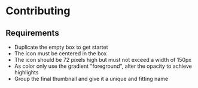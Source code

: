 # Contributing

## Requirements
 * Duplicate the empty box to get startet
 * The icon must be centered in the box
 * The icon should be 72 pixels high but must not exceed a width of 150px
 * As color only use the gradient "foreground", alter the opacity to achieve highlights
 * Group the final thumbnail and give it a unique and fitting name
